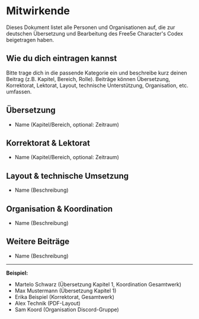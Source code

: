# Mitwirkende

Dieses Dokument listet alle Personen und Organisationen auf, die zur deutschen Übersetzung und Bearbeitung des Free5e Character's Codex beigetragen haben.

## Wie du dich eintragen kannst
Bitte trage dich in die passende Kategorie ein und beschreibe kurz deinen Beitrag (z.B. Kapitel, Bereich, Rolle). Beiträge können Übersetzung, Korrektorat, Lektorat, Layout, technische Unterstützung, Organisation, etc. umfassen.

## Übersetzung

- Name (Kapitel/Bereich, optional: Zeitraum)

## Korrektorat & Lektorat

- Name (Kapitel/Bereich, optional: Zeitraum)

## Layout & technische Umsetzung

- Name (Beschreibung)

## Organisation & Koordination

- Name (Beschreibung)

## Weitere Beiträge

- Name (Beschreibung)

---

**Beispiel:**

- Martelo Schwarz (Übersetzung Kapitel 1, Koordination Gesamtwerk)
- Max Mustermann (Übersetzung Kapitel 1)
- Erika Beispiel (Korrektorat, Gesamtwerk)
- Alex Technik (PDF-Layout)
- Sam Koord (Organisation Discord-Gruppe)
